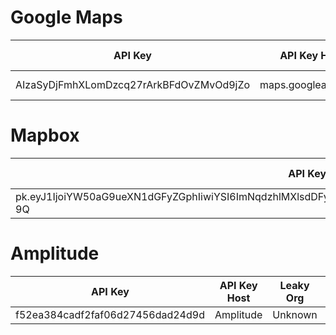 # Google Maps



| API Key | API Key Host | Leaky Org | Other Details |
|---------|--------------|-----------|---------------|
|    AIzaSyDjFmhXLomDzcq27rArkBFdOvZMvOd9jZo     |    maps.googleapis.com          |    Unknown       |      https://maps.googleapis.com/maps/api/js?libraries=places&key=&callback=initMap         |


# Mapbox

| API Key | API Key Host | Leaky Org | Other Details |
|---------|--------------|-----------|---------------|
|   pk.eyJ1IjoiYW50aG9ueXN1dGFyZGphIiwiYSI6ImNqdzhlMXlsdDFyYTU0Ymw5OXZ5aHRoa2EifQ.FWoTpLWvquUG0itKP2U-9Q      |       Mapbox       |    Unknown       |               |


# Amplitude
| API Key | API Key Host | Leaky Org | Other Details |
|---------|--------------|-----------|---------------|
|    f52ea384cadf2faf06d27456dad24d9d     |       Amplitude       |      Unknown     |               |
